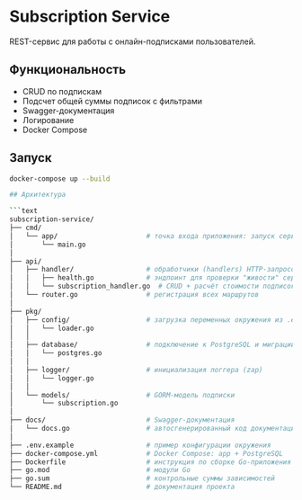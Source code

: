 # Subscription Service

REST-сервис для работы с онлайн-подписками пользователей.

## Функциональность

- CRUD по подпискам
- Подсчет общей суммы подписок с фильтрами
- Swagger-документация
- Логирование
- Docker Compose

## Запуск

```bash
docker-compose up --build

## Архитектура

```text
subscription-service/
├── cmd/
│   └── app/                      # точка входа приложения: запуск сервера
│       └── main.go
│
├── api/
│   ├── handler/                  # обработчики (handlers) HTTP-запросов
│   │   ├── health.go             # эндпоинт для проверки "живости" сервера (/healthz)
│   │   └── subscription_handler.go  # CRUD + расчёт стоимости подписок
│   └── router.go                 # регистрация всех маршрутов
│
├── pkg/
│   ├── config/                   # загрузка переменных окружения из .env
│   │   └── loader.go
│   │
│   ├── database/                 # подключение к PostgreSQL и миграции
│   │   └── postgres.go
│   │
│   ├── logger/                   # инициализация логгера (zap)
│   │   └── logger.go
│   │
│   └── models/                   # GORM-модель подписки
│       └── subscription.go
│
├── docs/                         # Swagger-документация
│   └── docs.go                   # автосгенерированный код документации
│
├── .env.example                  # пример конфигурации окружения
├── docker-compose.yml            # Docker Compose: app + PostgreSQL
├── Dockerfile                    # инструкция по сборке Go-приложения
├── go.mod                        # модули Go
├── go.sum                        # контрольные суммы зависимостей
└── README.md                     # документация проекта

```